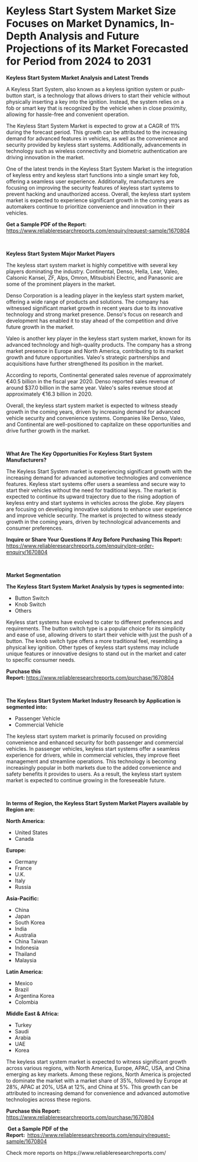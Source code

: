 <p><h1>Keyless Start System Market Size Focuses on Market Dynamics, In-Depth Analysis and Future Projections of its Market Forecasted for Period from 2024 to 2031</h1></p><p><strong>Keyless Start System Market Analysis and Latest Trends</strong></p>
<p><p>A Keyless Start System, also known as a keyless ignition system or push-button start, is a technology that allows drivers to start their vehicle without physically inserting a key into the ignition. Instead, the system relies on a fob or smart key that is recognized by the vehicle when in close proximity, allowing for hassle-free and convenient operation.</p><p>The Keyless Start System Market is expected to grow at a CAGR of 11% during the forecast period. This growth can be attributed to the increasing demand for advanced features in vehicles, as well as the convenience and security provided by keyless start systems. Additionally, advancements in technology such as wireless connectivity and biometric authentication are driving innovation in the market.</p><p>One of the latest trends in the Keyless Start System Market is the integration of keyless entry and keyless start functions into a single smart key fob, offering a seamless user experience. Additionally, manufacturers are focusing on improving the security features of keyless start systems to prevent hacking and unauthorized access. Overall, the keyless start system market is expected to experience significant growth in the coming years as automakers continue to prioritize convenience and innovation in their vehicles.</p></p>
<p><strong>Get a Sample PDF of the Report:&nbsp;</strong> <a href="https://www.reliableresearchreports.com/enquiry/request-sample/1670804">https://www.reliableresearchreports.com/enquiry/request-sample/1670804</a></p>
<p>&nbsp;</p>
<p><strong>Keyless Start System Major Market Players</strong></p>
<p><p>The keyless start system market is highly competitive with several key players dominating the industry. Continental, Denso, Hella, Lear, Valeo, Calsonic Kansei, ZF, Alps, Omron, Mitsubishi Electric, and Panasonic are some of the prominent players in the market.</p><p>Denso Corporation is a leading player in the keyless start system market, offering a wide range of products and solutions. The company has witnessed significant market growth in recent years due to its innovative technology and strong market presence. Denso's focus on research and development has enabled it to stay ahead of the competition and drive future growth in the market.</p><p>Valeo is another key player in the keyless start system market, known for its advanced technology and high-quality products. The company has a strong market presence in Europe and North America, contributing to its market growth and future opportunities. Valeo's strategic partnerships and acquisitions have further strengthened its position in the market.</p><p>According to reports, Continental generated sales revenue of approximately €40.5 billion in the fiscal year 2020. Denso reported sales revenue of around $37.0 billion in the same year. Valeo's sales revenue stood at approximately €16.3 billion in 2020.</p><p>Overall, the keyless start system market is expected to witness steady growth in the coming years, driven by increasing demand for advanced vehicle security and convenience systems. Companies like Denso, Valeo, and Continental are well-positioned to capitalize on these opportunities and drive further growth in the market.</p></p>
<p>&nbsp;</p>
<p><strong>What Are The Key Opportunities For Keyless Start System Manufacturers?</strong></p>
<p><p>The Keyless Start System market is experiencing significant growth with the increasing demand for advanced automotive technologies and convenience features. Keyless start systems offer users a seamless and secure way to start their vehicles without the need for traditional keys. The market is expected to continue its upward trajectory due to the rising adoption of keyless entry and start systems in vehicles across the globe. Key players are focusing on developing innovative solutions to enhance user experience and improve vehicle security. The market is projected to witness steady growth in the coming years, driven by technological advancements and consumer preferences.</p></p>
<p><strong>Inquire or Share Your Questions If Any Before Purchasing This Report:</strong> <a href="https://www.reliableresearchreports.com/enquiry/pre-order-enquiry/1670804">https://www.reliableresearchreports.com/enquiry/pre-order-enquiry/1670804</a></p>
<p>&nbsp;</p>
<p><strong>Market Segmentation</strong></p>
<p><strong>The Keyless Start System Market Analysis by types is segmented into:</strong></p>
<p><ul><li>Button Switch</li><li>Knob Switch</li><li>Others</li></ul></p>
<p><p>Keyless start systems have evolved to cater to different preferences and requirements. The button switch type is a popular choice for its simplicity and ease of use, allowing drivers to start their vehicle with just the push of a button. The knob switch type offers a more traditional feel, resembling a physical key ignition. Other types of keyless start systems may include unique features or innovative designs to stand out in the market and cater to specific consumer needs.</p></p>
<p><strong>Purchase this Report:&nbsp;</strong><a href="https://www.reliableresearchreports.com/purchase/1670804">https://www.reliableresearchreports.com/purchase/1670804</a></p>
<p>&nbsp;</p>
<p><strong>The Keyless Start System Market Industry Research by Application is segmented into:</strong></p>
<p><ul><li>Passenger Vehicle</li><li>Commercial Vehicle</li></ul></p>
<p><p>The keyless start system market is primarily focused on providing convenience and enhanced security for both passenger and commercial vehicles. In passenger vehicles, keyless start systems offer a seamless experience for drivers, while in commercial vehicles, they improve fleet management and streamline operations. This technology is becoming increasingly popular in both markets due to the added convenience and safety benefits it provides to users. As a result, the keyless start system market is expected to continue growing in the foreseeable future.</p></p>
<p>&nbsp;</p>
<p><strong>In terms of Region, the Keyless Start System Market Players available by Region are:</strong></p>
<p>
    <p> <strong> North America: </strong>
        <ul>
            <li>United States</li>
            <li>Canada</li>
        </ul>
        </p> 
    <p> <strong> Europe: </strong>
        <ul>
            <li>Germany</li>
            <li>France</li>
            <li>U.K.</li>
            <li>Italy</li>
            <li>Russia</li>
        </ul>
        </p> 
    <p> <strong> Asia-Pacific: </strong>
        <ul>
            <li>China</li>
            <li>Japan</li>
            <li>South Korea</li>
            <li>India</li>
            <li>Australia</li>
            <li>China Taiwan</li>
            <li>Indonesia</li>
            <li>Thailand</li>
            <li>Malaysia</li>
        </ul>
        </p> 
    <p> <strong> Latin America: </strong>
        <ul>
            <li>Mexico</li>
            <li>Brazil</li>
            <li>Argentina Korea</li>
            <li>Colombia</li>
        </ul>
        </p> 
    <p> <strong> Middle East & Africa: </strong>
        <ul>
            <li>Turkey</li>
            <li>Saudi</li>
            <li>Arabia</li>
            <li>UAE</li>
            <li>Korea</li>
        </ul>
    </p>
    </p>
<p><p>The keyless start system market is expected to witness significant growth across various regions, with North America, Europe, APAC, USA, and China emerging as key markets. Among these regions, North America is projected to dominate the market with a market share of 35%, followed by Europe at 28%, APAC at 20%, USA at 12%, and China at 5%. This growth can be attributed to increasing demand for convenience and advanced automotive technologies across these regions.</p></p>
<p><strong>Purchase this Report: </strong><a href="https://www.reliableresearchreports.com/purchase/1670804">https://www.reliableresearchreports.com/purchase/1670804</a></p>
<p>&nbsp;<strong>Get a Sample PDF of the Report:&nbsp;&nbsp;</strong><a href="https://www.reliableresearchreports.com/enquiry/request-sample/1670804">https://www.reliableresearchreports.com/enquiry/request-sample/1670804</a></p>
<p><strong></strong></p>
<p>Check more reports on https://www.reliableresearchreports.com/</p>